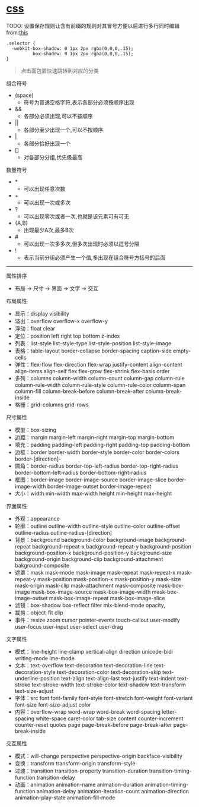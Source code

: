 # [css](https://juejin.cn/book/6850413616484040711/section/6850413616559194119)
TODO: 设置保存规则让含有前缀的规则对其冒号方便以后进行多行同时编辑
from:[this](https://codeguide.co/#css-prefixed-properties)
```
.selector {
  -webkit-box-shadow: 0 1px 2px rgba(0,0,0,.15);
          box-shadow: 0 1px 2px rgba(0,0,0,.15);
}
```

> 点击面包屑快速跳转到对应的分类

组合符号
* (space)
  * 符号为普通空格字符,表示各部分必须按顺序出现
* &&
  * 各部分必须出现,可以不按顺序
* ||
  * 各部分至少出现一个,可以不按顺序
* |
  * 各部分恰好出现一个
* []
  * 对各部分分组,优先级最高

数量符号
* \*
  * 可以出现任意次数
* \+
  * 可以出现一次或多次
* ?
  * 可以出现零次或者一次,也就是该元素可有可无
* {A,B}
  * 出现最少A次,最多B次
* \#
  * 可以出现一次多多次,但多次出现时必须以逗号分隔
* !
  * 表示当前分组必须产生一个值,多出现在组合符号方括号的后面

---
属性排序
* 布局 → 尺寸 → 界面 → 文字 → 交互

布局属性
 * 显示：display visibility
 * 溢出：overflow overflow-x overflow-y
 * 浮动：float clear
 * 定位：position left right top bottom z-index
 * 列表：list-style list-style-type list-style-position list-style-image
 * 表格：table-layout border-collapse border-spacing caption-side empty-cells
 * 弹性：flex-flow flex-direction flex-wrap justify-content align-content align-items align-self flex flex-grow flex-shrink flex-basis order
 * 多列：columns column-width column-count column-gap column-rule column-rule-width column-rule-style column-rule-color column-span column-fill column-break-before column-break-after column-break-inside
 * 格栅：grid-columns grid-rows

尺寸属性
* 模型：box-sizing
* 边距：margin margin-left margin-right margin-top margin-bottom
* 填充：padding padding-left padding-right padding-top padding-bottom
* 边框：border border-width border-style border-color border-colors border-[direction]-<param>
* 圆角：border-radius border-top-left-radius border-top-right-radius border-bottom-left-radius border-bottom-right-radius
* 框图：border-image border-image-source border-image-slice border-image-width border-image-outset border-image-repeat
* 大小：width min-width max-width height min-height max-height

界面属性
* 外观：appearance
* 轮廓：outline outline-width outline-style outline-color outline-offset outline-radius outline-radius-[direction]
* 背景：background background-color background-image background-repeat background-repeat-x background-repeat-y background-position background-position-x background-position-y background-size background-origin background-clip background-attachment bakground-composite
* 遮罩：mask mask-mode mask-image mask-repeat mask-repeat-x mask-repeat-y mask-position mask-position-x mask-position-y mask-size mask-origin mask-clip mask-attachment mask-composite mask-box-image mask-box-image-source mask-box-image-width mask-box-image-outset mask-box-image-repeat mask-box-image-slice
* 滤镜：box-shadow box-reflect filter mix-blend-mode opacity,
* 裁剪：object-fit clip
* 事件：resize zoom cursor pointer-events touch-callout user-modify user-focus user-input user-select user-drag


文字属性
* 模式：line-height line-clamp vertical-align direction unicode-bidi writing-mode ime-mode
* 文本：text-overflow text-decoration text-decoration-line text-decoration-style text-decoration-color text-decoration-skip text-underline-position text-align text-align-last text-justify text-indent text-stroke text-stroke-width text-stroke-color text-shadow text-transform text-size-adjust
* 字体：src font font-family font-style font-stretch font-weight font-variant font-size font-size-adjust color
* 内容：overflow-wrap word-wrap word-break word-spacing letter-spacing white-space caret-color tab-size content counter-increment counter-reset quotes page page-break-before page-break-after page-break-inside

交互属性
* 模式：will-change perspective perspective-origin backface-visibility
* 变换：transform transform-origin transform-style
* 过渡：transition transition-property transition-duration transition-timing-function transition-delay
* 动画：animation animation-name animation-duration animation-timing-function animation-delay animation-iteration-count animation-direction animation-play-state animation-fill-mode